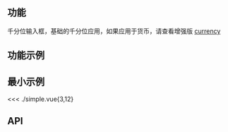 ## 功能

<CdnTag name="currency" />千分位输入框，基础的千分位应用，如果应用于货币，请查看增强版 [currency](../../components/currency)

## 功能示例

<Example />

## 最小示例

<<< ./simple.vue{3,12}

## API

<Usage />

<script setup>
import Example from "@/components/thousand-input/docs/example.vue";
import Usage from "@/components/thousand-input/docs/usage.vue";
import CdnTag from "@/components/cdn-tag.vue";
</script>